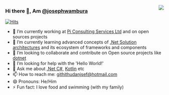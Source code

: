 <p align="right">
<img src="https://github-readme-stats.vercel.app/api?username=josephwambura&show_icons=true&hide_border=true" align="right"></p>

### Hi there 👋, Am [@josephwambura](https://twitter.com/HelloWambura)

[![Hits](https://hits.seeyoufarm.com/api/count/incr/badge.svg?url=https%3A%2F%2Fgithub.com%2Fjosephwambura%2Fjosephwambura&count_bg=%2379C83D&title_bg=%23555555&icon=microsoftazure.svg&icon_color=%23E7E7E7&title=hits%2C+why+not%3F&edge_flat=false)](https://hits.seeyoufarm.com)

- 🔭 I’m currently working at [Pi Consulting Services Ltd](https://www.pycs.co.ke/) and on open sources projects
- 🌱 I’m currently learning advanced concepts of [.Net Solution architectures](https://dotnet.microsoft.com/en-us/learntocode/) and its ecosystem of frameworks and components
- 👯 I’m looking to collaborate and contribute on Open source projects like [dotnet](https://github.com/microsoft/dotnet/)
- 🤔 I’m looking for help with the 'Hello World!'
- 💬 Ask me about [.Net C#](https://dotnet.microsoft.com/en-us/learntocode/), [Kotlin](https://developer.android.com/kotlin/androidbasics/) etc
- 📫 How to reach me: [githithudanjsef@hotmail.com](mailto:githithudanjsef@hotmail.com)
- 😄 Pronouns: He/Him
- ⚡ Fun fact: I love food and swimming (with my family)
